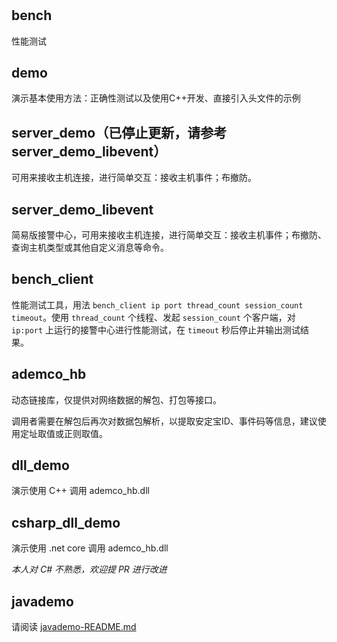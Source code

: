 # 


## bench

性能测试

## demo

演示基本使用方法：正确性测试以及使用C++开发、直接引入头文件的示例

## server_demo（已停止更新，请参考 server_demo_libevent）

可用来接收主机连接，进行简单交互：接收主机事件；布撤防。

## server_demo_libevent

简易版接警中心，可用来接收主机连接，进行简单交互：接收主机事件；布撤防、查询主机类型或其他自定义消息等命令。

## bench_client

性能测试工具，用法 `bench_client ip port thread_count session_count timeout`。使用 `thread_count` 个线程、发起 `session_count` 个客户端，对 `ip:port` 上运行的接警中心进行性能测试，在 `timeout` 秒后停止并输出测试结果。

## ademco_hb

动态链接库，仅提供对网络数据的解包、打包等接口。

调用者需要在解包后再次对数据包解析，以提取安定宝ID、事件码等信息，建议使用定址取值或正则取值。

## dll_demo

演示使用 C++ 调用 ademco_hb.dll

## csharp_dll_demo

演示使用 .net core 调用 ademco_hb.dll

*本人对 C# 不熟悉，欢迎提 PR 进行改进*

## javademo

请阅读 [javademo-README.md](javademo-README.md)
